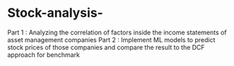 # Stock-analysis-
Part 1 : Analyzing the correlation of factors inside the income statements of asset management companies
Part 2 : Implement ML models to predict stock prices of those companies and compare the result to the DCF approach for benchmark
